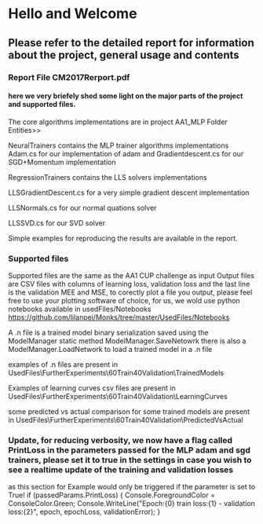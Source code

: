 
# Hello and Welcome

## Please refer to the detailed report for information about the project, general usage and contents

### Report File CM2017Rerport.pdf

#### here we very briefely shed some light on the major parts of the project and supported files.
The core algorithms implementations are in project AA1_MLP
Folder Entities>> 

NeuralTrainers contains the MLP trainer algorithms implementations
Adam.cs for our implementation of adam and Gradientdescent.cs for our SGD+Momentum implementation


RegressionTrainers contains the LLS solvers implementations

LLSGradientDescent.cs for a very simple gradient descent implementation

LLSNormals.cs for our normal quations solver

LLSSVD.cs for our SVD solver 

Simple examples for reproducing the results are available in the report.

### Supported files
Supported files are the same as the AA1 CUP challenge as input
Output files are CSV files with columns of learning loss, validation loss and the last line is the validation MEE and MSE, to corectly plot a file you output, please feel free to use your plotting software of choice, for us, we wold use python notebooks available in usedFiles/Notebooks
 https://github.com/lilanpei/Monks/tree/master/UsedFiles/Notebooks

 A .n file is a trained model binary serialization saved using the ModelManager static method
 ModelManager.SaveNetowrk
 there is also a ModelManager.LoadNetwork to load a trained model in a .n file

 examples of .n files are present in 
 UsedFiles\FurtherExperiments\60Train40Validation\TrainedModels

 Examples of learning curves csv files are present in 
 UsedFiles\FurtherExperiments\60Train40Validation\LearningCurves

some predicted vs actual comparison for some trained models are present in 
UsedFiles\FurtherExperiments\60Train40Validation\PredictedVsActual

### Update, for reducing verbosity, we now have a flag called PrintLoss in the parameters passed for the MLP adam and sgd trainers, please set it to true in the settings in case you wish to see a realtime update of the training and validation losses

as this section for Example would only be triggered if the parameter is set to True!
 if (passedParams.PrintLoss)
                {
                    Console.ForegroundColor = ConsoleColor.Green;
                    Console.WriteLine("Epoch:{0} train loss:{1} - validation loss:{2}", epoch, epochLoss, validationError);
                }

